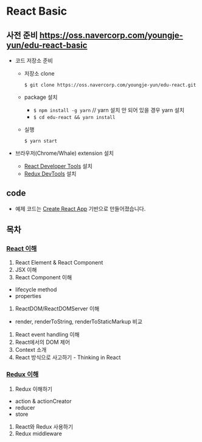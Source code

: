 # React Basic

## 사전 준비 https://oss.navercorp.com/youngje-yun/edu-react-basic

- 코드 저장소 준비
  - 저장소 clone

    `$ git clone https://oss.navercorp.com/youngje-yun/edu-react.git`

  - package 설치

    - `$ npm install -g yarn` // yarn 설치 안 되어 있을 경우 yarn 설치
    - `$ cd edu-react && yarn install`

  - 실행

    `$ yarn start`

- 브라우저(Chrome/Whale) extension 설치
  - [React Developer Tools](https://chrome.google.com/webstore/detail/react-developer-tools/fmkadmapgofadopljbjfkapdkoienihi) 설치
  - [Redux DevTools](https://chrome.google.com/webstore/detail/redux-devtools/lmhkpmbekcpmknklioeibfkpmmfibljd) 설치

## code

- 예제 코드는 [Create React App](https://github.com/facebookincubator/create-react-app) 기반으로 만들어졌습니다.

## 목차

### [React 이해](https://oss.navercorp.com/youngje-yun/edu-react-basic/wiki/React-%EC%9D%B4%ED%95%B4)

1. React Element & React Component
1. JSX 이해
1. React Component 이해
  - lifecycle method
  - properties
1. ReactDOM/ReactDOMServer 이해
  - render, renderToString, renderToStaticMarkup 비교
1. React event handling 이해
1. React에서의 DOM 제어
1. Context 소개
1. React 방식으로 사고하기 - Thinking in React

### [Redux 이해](https://oss.navercorp.com/youngje-yun/edu-react-basic/wiki/Redux-%EC%9D%B4%ED%95%B4)

1. Redux 이해하기
  - action & actionCreator
  - reducer
  - store
1. React와 Redux 사용하기
1. Redux middleware
